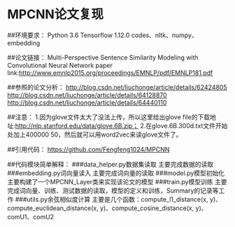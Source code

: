 # MPCNN论文复现	

##环境要求：
Python 3.6
Tensorflow 1.12.0
codes、nltk、numpy、embedding

##论文链接：
Multi-Perspective Sentence Similarity Modeling with Convolutional Neural Network paper 
link:http://www.emnlp2015.org/proceedings/EMNLP/pdf/EMNLP181.pdf

##参照的论文分析：
http://blog.csdn.net/liuchonge/article/details/62424805 http://blog.csdn.net/liuchonge/article/details/64128870 http://blog.csdn.net/liuchonge/article/details/64440110

##注意：
1.因为glove文件太大了没法上传，所以这里给出glove file的下载地址:http://nlp.stanford.edu/data/glove.6B.zip；
2.在glove.6B.300d.txt文件开始处加上400000 50，然后就可以用word2vec来读glove文件了。

##引用代码：
https://github.com/Fengfeng1024/MPCNN

##代码模块简单解释：
###data_helper.py数据集读取
主要完成数据的读取
###embedding.py词向量读入
主要完成词向量的读取
###model.py模型初始化
主要构建了一个MPCNN_Layer类来实现该论文的模型
###train.py模型训练
主要完成词向量、训练、测试数据的读取，模型的定义和训练，Summary的记录等工作
###utils.py余弦相似度计算
主要是几个函数：compute_l1_distance(x, y)、compute_euclidean_distance(x, y)、compute_cosine_distance(x, y)、comU1、comU2